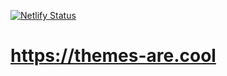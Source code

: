 [![Netlify Status](https://api.netlify.com/api/v1/badges/689e684a-6461-4981-bac2-80f05d653630/deploy-status)](https://app.netlify.com/sites/themes-are-cool/deploys)

# <https://themes-are.cool>
